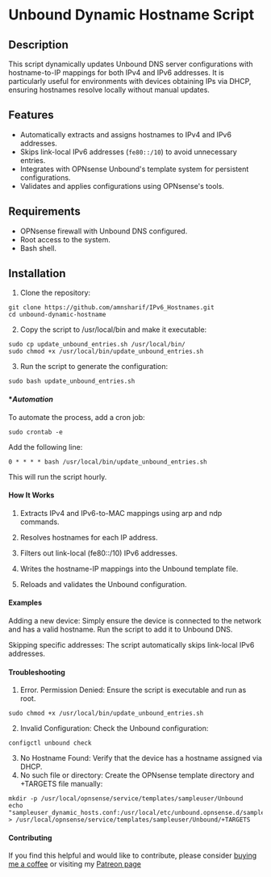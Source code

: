 
# Unbound Dynamic Hostname Script
## Description
This script dynamically updates Unbound DNS server configurations with hostname-to-IP mappings for both IPv4 and IPv6 addresses. It is particularly useful for environments with devices obtaining IPs via DHCP, ensuring hostnames resolve locally without manual updates.
## Features
- Automatically extracts and assigns hostnames to IPv4 and IPv6 addresses.
- Skips link-local IPv6 addresses (`fe80::/10`) to avoid unnecessary entries.
- Integrates with OPNsense Unbound's template system for persistent configurations.
- Validates and applies configurations using OPNsense's tools.
## Requirements
- OPNsense firewall with Unbound DNS configured.
- Root access to the system.
- Bash shell.

## Installation
1. Clone the repository:
```
git clone https://github.com/amnsharif/IPv6_Hostnames.git
cd unbound-dynamic-hostname
```
2. Copy the script to /usr/local/bin and make it executable:
```
sudo cp update_unbound_entries.sh /usr/local/bin/
sudo chmod +x /usr/local/bin/update_unbound_entries.sh
```
3. Run the script to generate the configuration:
```
sudo bash update_unbound_entries.sh
```
#### **Automation*
To automate the process, add a cron job:
```
sudo crontab -e
```
Add the following line:
```
0 * * * * bash /usr/local/bin/update_unbound_entries.sh
```
This will run the script hourly.

#### **How It Works**
1. Extracts IPv4 and IPv6-to-MAC mappings using arp and ndp commands.

2. Resolves hostnames for each IP address.

3. Filters out link-local (fe80::/10) IPv6 addresses.

4. Writes the hostname-IP mappings into the Unbound template file.

5. Reloads and validates the Unbound configuration.

#### **Examples**

Adding a new device: Simply ensure the device is connected to the network and has a valid hostname. Run the script to add it to Unbound DNS.

Skipping specific addresses: The script automatically skips link-local IPv6 addresses.

#### **Troubleshooting**

1. Error. Permission Denied: Ensure the script is executable and run as root.
```
sudo chmod +x /usr/local/bin/update_unbound_entries.sh
```
2. Invalid Configuration: Check the Unbound configuration:
```
configctl unbound check
```
3. No Hostname Found: Verify that the device has a hostname assigned via DHCP.
4. No such file or directory:
   Create the OPNsense template directory and +TARGETS file manually:
```
mkdir -p /usr/local/opnsense/service/templates/sampleuser/Unbound
echo "sampleuser_dynamic_hosts.conf:/usr/local/etc/unbound.opnsense.d/sampleuser_dynamic_hosts.conf" > /usr/local/opnsense/service/templates/sampleuser/Unbound/+TARGETS
```

#### **Contributing**
If you find this helpful and would like to contribute, please consider [buying me a coffee](https://buymeacoffee.com/amnsharif) or visiting my [Patreon page](
https://patreon.com/amnsharif?utm_medium=unknown&utm_source=join_link&utm_campaign=creatorshare_creator&utm_content=copyLink)
